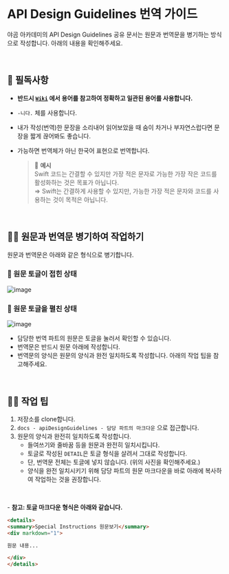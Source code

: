 

# API Design Guidelines 번역 가이드

야곰 아카데미의 API Design Guidelines 공유 문서는 원문과 번역문을 병기하는 방식으로 작성합니다. 아래의 내용을 확인해주세요.

<br>

## 📮 필독사항

- **반드시 [`Wiki`](https://github.com/yagom-academy/yagom-academy.github.io/wiki) 에서 용어를 참고하여 정확하고 일관된 용어를 사용합니다.**
- `-니다.` 체를 사용합니다.
- 내가 작성(번역)한 문장을 소리내어 읽어보았을 때 숨이 차거나 부자연스럽다면 문장을 짧게 끊어봐도 좋습니다.
- 가능하면 번역체가 아닌 한국어 표현으로 번역합니다.
    
    > 🔎 **예시**   
    Swift 코드는 간결할 수 있지만 가장 적은 문자로 가능한 가장 작은 코드를 활성화하는 것은 목표가 아닙니다.    
    ⇒ Swift는 간결하게 사용할 수 있지만, 가능한 가장 적은 문자와 코드를 사용하는 것이 목적은 아닙니다.
    > 

<br>

## ✍🏻 원문과 번역문 병기하여 작업하기

원문과 번역문은 아래와 같은 형식으로 병기합니다.

### 🔎 원문 토글이 접힌 상태

<img alt="image" src="https://user-images.githubusercontent.com/73867548/156684883-25ece5ea-0cdb-4cd3-95c4-a4004dc037cc.png">


### 🔎 원문 토글을 펼친 상태

<img alt="image" src="https://user-images.githubusercontent.com/73867548/156684899-eecd9e5e-993d-4506-91a1-3732cca55f4d.png">

- 담당한 번역 파트의 원문은 토글을 눌러서 확인할 수 있습니다.
- 번역문은 반드시 원문 아래에 작성합니다.
- 번역문의 양식은 원문의 양식과 완전 일치하도록 작성합니다. 아래의 작업 팁을 참고해주세요.

<br>

## ✍🏻 작업 팁

1. 저장소를 clone합니다.
2. `docs - apiDesignGuidelines - 담당 파트의 마크다운` 으로 접근합니다.
3. 원문의 양식과 완전히 일치하도록 작성합니다. 
    - 들여쓰기와 줄바꿈 등을 원문과 완전히 일치시킵니다.
    - 토글로 작성된 `DETAIL`은 토글 형식을 살려서 그대로 작성합니다.
    - 단, 번역문 전체는 토글에 넣지 않습니다. (위의 사진을 확인해주세요.)
    - 양식을 완전 일치시키기 위해 담당 파트의 원문 마크다운을 바로 아래에 복사하여 작업하는 것을 권장합니다.

<br>

- **참고: 토글 마크다운 형식은 아래와 같습니다.**

```markdown
<details>
<summary>Special Instructions 원문보기</summary>
<div markdown="1">

원문 내용...

</div>
</details>
```
